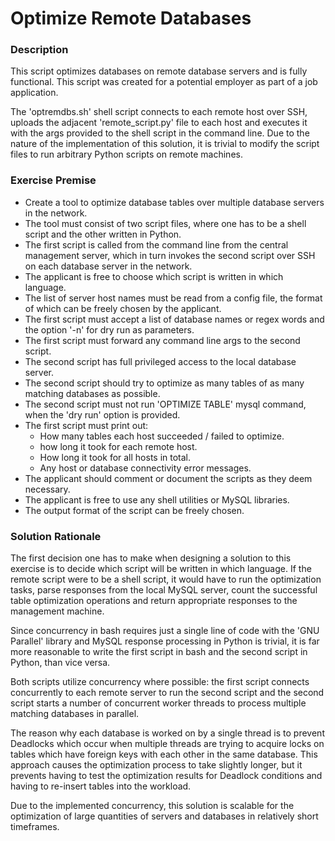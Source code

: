 # Optimize Remote Databases


### Description

This script optimizes databases on remote database servers and is fully functional.
This script was created for a potential employer as part of a job application. 

The 'optremdbs.sh' shell script connects to each remote host over SSH, uploads the adjacent 
'remote_script.py' file to each host and executes it with the args provided to the shell script in the command line. 
Due to the nature of the implementation of this solution, it is trivial to modify the script files to run arbitrary Python scripts on remote machines.

### Exercise Premise

* Create a tool to optimize database tables over multiple database servers in the network. 
* The tool must consist of two script files, where one has to be a shell script and the other written in Python.
* The first script is called from the command line from the central management server, which in turn
invokes the second script over SSH on each database server in the network.
* The applicant is free to choose which script is written in which language.
* The list of server host names must be read from a config file, the format of which can be freely chosen by the applicant.
* The first script must accept a list of database names or regex words and the option '-n' for dry run as parameters.
* The first script must forward any command line args to the second script.
* The second script has full privileged access to the local database server.
* The second script should try to optimize as many tables of as many matching databases as possible.
* The second script must not run 'OPTIMIZE TABLE' mysql command, when the 'dry run' option is provided.
* The first script must print out:
  * How many tables each host succeeded / failed to optimize.
  * how long it took for each remote host.
  * How long it took for all hosts in total.
  * Any host or database connectivity error messages.
* The applicant should comment or document the scripts as they deem necessary.
* The applicant is free to use any shell utilities or MySQL libraries.
* The output format of the script can be freely chosen.


### Solution Rationale

The first decision one has to make when designing a solution to this exercise is to decide which script will be written in which language.
If the remote script were to be a shell script, it would have to run the optimization tasks, parse responses from the local MySQL server, 
count the successful table optimization operations and return appropriate responses to the management machine. 

Since concurrency in bash requires just a single line of code with the 'GNU Parallel' library and MySQL response processing in Python is trivial,
it is far more reasonable to write the first script in bash and the second script in Python, than vice versa.

Both scripts utilize concurrency where possible: the first script connects concurrently to each remote server to run the second script
and the second script starts a number of concurrent worker threads to process multiple matching databases in parallel.

The reason why each database is worked on by a single thread is to prevent Deadlocks which occur when multiple threads 
are trying to acquire locks on tables which have foreign keys with each other in the same database. 
This approach causes the optimization process to take slightly longer, but it prevents having to test 
the optimization results for Deadlock conditions and having to re-insert tables into the workload.

Due to the implemented concurrency, this solution is scalable for the optimization of 
large quantities of servers and databases in relatively short timeframes.

